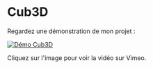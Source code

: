 # Cub3D

Regardez une démonstration de mon projet :

[![Démo Cub3D](https://i.vimeocdn.com/video/945936290_640x360.jpg)](https://vimeo.com/970580684)

Cliquez sur l'image pour voir la vidéo sur Vimeo.
